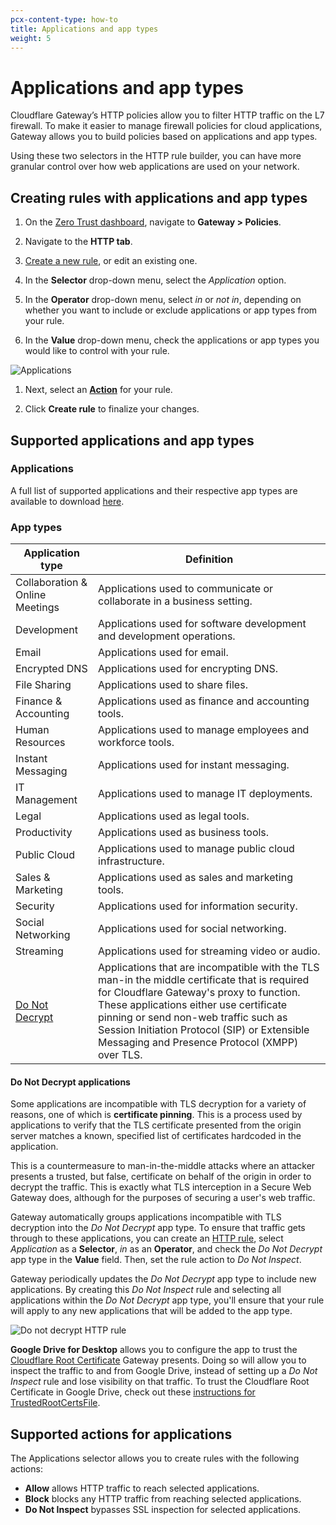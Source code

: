 ```yaml
---
pcx-content-type: how-to
title: Applications and app types
weight: 5
---
```


# Applications and app types

Cloudflare Gateway’s HTTP policies allow you to filter HTTP traffic on the L7 firewall. To make it easier to manage firewall policies for cloud applications, Gateway allows you to build policies based on applications and app types.

Using these two selectors in the HTTP rule builder, you can have more granular control over how web applications are used on your network.

## Creating rules with applications and app types

1.  On the [Zero Trust dashboard](http://dash.teams.cloudflare.com), navigate to **Gateway > Policies**.

2.  Navigate to the **HTTP tab**.

3.  [Create a new rule](/cloudflare-one/policies/filtering/http-policies/), or edit an existing one.

4.  In the **Selector** drop-down menu, select the *Application* option.

5.  In the **Operator** drop-down menu, select *in* or *not in*, depending on whether you want to include or exclude applications or app types from your rule.

6.  In the **Value** drop-down menu, check the applications or app types you would like to control with your rule.

![Applications](/cloudflare-one/static/documentation/policies/http-applications-operator.png)

1.  Next, select an [**Action**](#supported-actions-for-applications) for your rule.

2.  Click **Create rule** to finalize your changes.

## Supported applications and app types

### Applications

A full list of supported applications and their respective app types are available to download [here](/cloudflare-one/static/documentation/applications.csv/).

### App types

<TableWrap>

| Application type | Definition |
| ---------------- | ---------- |
| Collaboration & Online Meetings | Applications used to communicate or collaborate in a business setting. |
| Development | Applications used for software development and development operations. |
| Email | Applications used for email. |
| Encrypted DNS | Applications used for encrypting DNS.|
| File Sharing | Applications used to share files. |
| Finance & Accounting | Applications used as finance and accounting tools. |
| Human Resources |Applications used to manage employees and workforce tools.|
| Instant Messaging |Applications used for instant messaging. |
| IT Management |Applications used to manage IT deployments.|
| Legal | Applications used as legal tools.|
| Productivity | Applications used as business tools.|
| Public Cloud | Applications used to manage public cloud infrastructure.|
| Sales & Marketing| Applications used as sales and marketing tools. |
| Security | Applications used for information security. |
| Social Networking | Applications used for social networking. |
| Streaming |Applications used for streaming video or audio. |
| [Do Not Decrypt](#do-not-decrypt-applications) | Applications that are incompatible with the TLS man-in the middle certificate that is required for Cloudflare Gateway's proxy to function. These applications either use certificate pinning or send non-web traffic such as Session Initiation Protocol (SIP) or Extensible Messaging and Presence Protocol (XMPP) over TLS. |

</TableWrap>

#### Do Not Decrypt applications

Some applications are incompatible with TLS decryption for a variety of reasons, one of which is **certificate pinning**. This is a process used by applications to verify that the TLS certificate presented from the origin server matches a known, specified list of certificates hardcoded in the application.

This is a countermeasure to man-in-the-middle attacks where an attacker presents a trusted, but false, certificate on behalf of the origin in order to decrypt the traffic. This is exactly what TLS interception in a Secure Web Gateway does, although for the purposes of securing a user's web traffic.

Gateway automatically groups applications incompatible with TLS decryption into the *Do Not Decrypt* app type. To ensure that traffic gets through to these applications, you can create an [HTTP rule](/cloudflare-one/policies/filtering/http-policies/application-app-types/), select *Application* as a **Selector**, *in* as an **Operator**, and check the *Do Not Decrypt* app type in the **Value** field. Then, set the rule action to *Do Not Inspect*.

Gateway periodically updates the *Do Not Decrypt* app type to include new applications. By creating this *Do Not Inspect* rule and selecting all applications within the *Do Not Decrypt* app type, you'll ensure that your rule will apply to any new applications that will be added to the app type.

![Do not decrypt HTTP rule](/cloudflare-one/static/documentation/faq/do-not-decrypt.png)

<Aside>

<b>Google Drive for Desktop</b> allows you to configure the app to trust the <a href="/connections/connect-devices/warp/install-cloudflare-cert">Cloudflare Root Certificate</a> Gateway presents.
Doing so will allow you to inspect the traffic to and from Google Drive, instead of setting up a <i>Do Not Inspect</i> rule and lose visibility on that traffic. To trust the Cloudflare Root Certificate in Google Drive, check out these <a href="https://support.google.com/a/answer/7644837">instructions for TrustedRootCertsFile</a>.

</Aside>

## Supported actions for applications

The Applications selector allows you to create rules with the following actions:

*   **Allow** allows HTTP traffic to reach selected applications.
*   **Block** blocks any HTTP traffic from reaching selected applications.
*   **Do Not Inspect** bypasses SSL inspection for selected applications.
